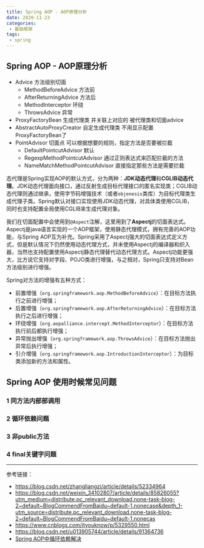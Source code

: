 ```yaml
---
title: Spring AOP - AOP原理分析
date: 2020-11-23
categories:
 - 基础框架
tags:
 - spring
---
```


## Spring AOP - AOP原理分析

- Advice 方法级别切面
  - MethodBeforeAdvice  方法前
  - AfterReturningAdvice  方法后
  - MethodInterceptor 环绕
  - ThrowsAdvice 异常
- ProxyFactoryBean 生成代理类 并关联上对应的 被代理类和切面advice
- AbstractAutoProxyCreator 自定生成代理类 不用显示配置ProxyFactoryBean了
- PointAdvisor 切面点 可以根据想要的规则，指定方法是否要被拦截
  - DefaultPointcutAdvisor  默认
  - RegexpMethodPointcutAdvisor  通过正则表达式来匹配拦截的方法
  - NameMatchMethodPointcutAdvisor 直接指定那些方法是需要拦截



态代理是Spring实现AOP的默认方式，分为两种：**JDK动态代理**和**CGLIB动态代理**。JDK动态代理面向接口，通过反射生成目标代理接口的匿名实现类；CGLIB动态代理则通过继承，使用字节码增强技术（或者`objenesis`类库）为目标代理类生成代理子类。Spring默认对接口实现使用JDK动态代理，对具体类使用CGLIB，同时也支持配置全局使用CGLIB来生成代理对象。

我们在切面配置中会使用到`@Aspect`注解，这里用到了**Aspectj**的切面表达式。Aspectj是java语言实现的一个AOP框架，使用静态代理模式，拥有完善的AOP功能，与Spring AOP互为补充。Spring采用了Aspectj强大的切面表达式定义方式，但是默认情况下仍然使用动态代理方式，并未使用Aspectj的编译器和织入器，当然也支持配置使用Aspectj静态代理替代动态代理方式。Aspectj功能更强大，比方说它支持对字段、POJO类进行增强，与之相对，Spring只支持对Bean方法级别进行增强。

Spring对方法的增强有五种方式：

- 前置增强（`org.springframework.aop.MethodBeforeAdvice`）：在目标方法执行之前进行增强；
- 后置增强（`org.springframework.aop.AfterReturningAdvice`）：在目标方法执行之后进行增强；
- 环绕增强（`org.aopalliance.intercept.MethodInterceptor`）：在目标方法执行前后都执行增强；
- 异常抛出增强（`org.springframework.aop.ThrowsAdvice`）：在目标方法抛出异常后执行增强；
- 引介增强（`org.springframework.aop.IntroductionInterceptor`）：为目标类添加新的方法和属性。



## Spring AOP 使用时候常见问题

### 1 同方法内部部调用



### 2 循环依赖问题



### 3 非public方法



### 4 final关键字问题













---

参考链接：

- https://blog.csdn.net/zhangliangzi/article/details/52334964
- https://blog.csdn.net/weixin_34102807/article/details/85826055?utm_medium=distribute.pc_relevant_download.none-task-blog-2~default~BlogCommendFromBaidu~default-1.nonecase&depth_1-utm_source=distribute.pc_relevant_download.none-task-blog-2~default~BlogCommendFromBaidu~default-1.nonecas
- https://www.cnblogs.com/ityouknow/p/5329550.html
- https://blog.csdn.net/u013905744/article/details/91364736
- [Spring AOP中循环依赖解决](https://www.jianshu.com/p/3bc6c6713b08)

